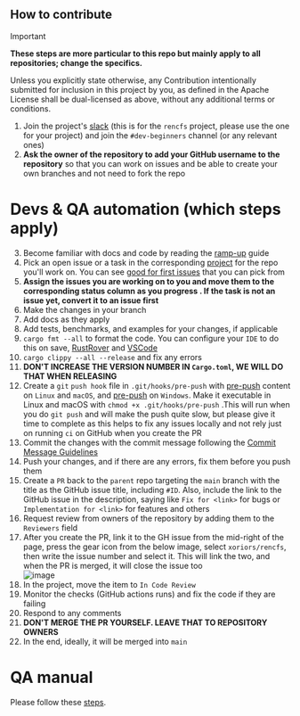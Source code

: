 ## How to contribute

> [!IMPORTANT]  
> **These steps are more particular to this repo but mainly apply to all repositories; change the specifics.**

Unless you explicitly state otherwise, any Contribution intentionally submitted for inclusion in this project by you, as
defined in the Apache License shall be dual-licensed as above, without any additional terms or conditions.

1. Join the project's [slack](https://bit.ly/3UU1oXi) (this is for the `rencfs` project, please use the one for your project) and join the `#dev-beginners` channel (or any relevant ones)
2. **Ask the owner of the repository to add your GitHub username to the repository** so that you can work on issues and
   be able to create your own branches and not need to fork the repo

# Devs & QA automation (which steps apply)

3. Become familiar with docs and code by reading the [ramp-up](../docs/readme/Ramp-up.md) guide
4. Pick an open issue or a task in the corresponding [project](https://github.com/users/radumarias/projects/1) for the
   repo you'll work on. You can
   see [good for first issues](https://github.com/xorio/rencfs/issues?q=is%3Aissue+is%3Aopen+label%3A%22good+first+issue%22)
   that you can pick from
5. **Assign the issues you are working on to you and move them to the corresponding status column as you progress
   . If the task is not an issue yet, convert it to an issue first**
6. Make the changes in your branch
7. Add docs as they apply
8. Add tests, benchmarks, and examples for your changes, if applicable
9. `cargo fmt --all` to format the code. You can configure your `IDE` to do this on
   save, [RustRover](https://www.jetbrains.com/help/rust/rustfmt.html)
   and [VSCode](https://code.visualstudio.com/docs/languages/rust#_formatting)
10. `cargo clippy --all --release` and fix any errors
11. **DON'T INCREASE THE VERSION NUMBER IN `Cargo.toml`, WE WILL DO THAT WHEN RELEASING**
12. Create a `git` `push hook` file in `.git/hooks/pre-push` with [pre-push](scripts/git-hooks/linux-macos/pre-push)
    content
    on `Linux` and `macOS`, and [pre-push](scripts/git-hooks/windows/pre-push) on `Windows`.
    Make it executable in Linux and macOS
    with `chmod +x .git/hooks/pre-push` .This will run when you do `git push` and will make the push quite
    slow, but please give it time to complete as this helps to fix any issues locally and not rely just on
    running `ci` on GitHub when you create the PR
13. Commit the changes with the commit message following the [Commit Message Guidelines](https://gist.github.com/radumarias/5b5374f3ed022c99d617eb849aafd069)
14. Push your changes, and if there are any errors, fix them before you push them
15. Create a `PR` back to the `parent` repo targeting the `main` branch with the title as the GitHub issue title, including `#ID`. Also, include the link to the GitHub issue in the description, saying like `Fix for <link>` for bugs or `Implementation for <link>` for features and others
16. Request review from owners of the repository by adding them to the `Reviewers` field
17. After you create the PR, link it to the GH issue from the mid-right of the page, press the gear icon from the below image, select `xoriors/rencfs`, then write the issue number and select it. This will link the two, and when the PR is merged, it will close the issue too  
  ![image](https://github.com/user-attachments/assets/5ac0313d-4175-44d1-8d1e-d18da773ab32)
18. In the project, move the item to `In Code Review`
19. Monitor the checks (GitHub actions runs) and fix the code if they are failing
20. Respond to any comments
21. **DON'T MERGE THE PR YOURSELF. LEAVE THAT TO REPOSITORY OWNERS**
22. In the end, ideally, it will be merged into `main`

# QA manual

Please follow these [steps](../docs/readme/Testing.md).
